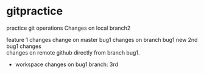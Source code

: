 # gitpractice
practice git operations
Changes on local branch2

feature 1 changes
change on master
bug1 changes on branch bug1
new 2nd bug1 changes  
changes on remote github directly from branch bug1.  
- workspace changes on bug1 branch: 3rd  

